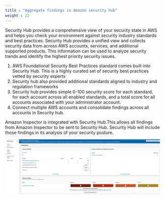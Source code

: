 ```yaml
---
title : "Aggregate findings in Amazon security hub"
weight : 22
---
```



Security Hub provides a comprehensive view of your security state in AWS and helps you check your environment against 
security industry standards and best practices. 
Security Hub provides a unified view and collects security data from across AWS accounts, services, and additional
supported products. 
This information can be used to  analyze  security trends and identify the highest priority security issues.


1. AWS Foundational Security Best Practices standard comes built into Security Hub. This is a highly curated set of 
   security best practices vetted by security experts
2. Security hub also provided additional standards aligned to industry and regulation frameworks
3. Security hub provides simple 0-100 security score for each standard, for each account across all enabled standards, 
   and a total score for all accounts associated with your administrator account.
4. Connect multiple AWS accounts and consolidate findings across all accounts in Security hub.

Amazon Inspector is integrated with Security Hub.This allows all findings from Amazon Inspector to be sent to Security Hub. 
Security Hub will include those findings in its analysis of your security posture.


![Security hub](/static/images/image-security/devsecops-inspector/securityhub-summary.png)

